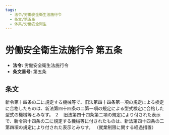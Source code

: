 ```yaml
---
tags:
  - 法令/労働安全衛生法施行令
  - 条文/第五条
  - 体系/労働安全衛生
---
```

# 労働安全衛生法施行令 第五条

- **法令:** 労働安全衛生法施行令
- **条文番号:** 第五条

## 条文
新令第十四条の二に規定する機械等で、旧法第四十四条第一項の規定による検定に合格したものは、新法第四十四条の二第一項の規定による型式検定に合格した型式の機械等とみなす。
２　旧法第四十四条第二項の規定により付された表示で、新令第十四条の二に規定する機械等に付されたものは、新法第四十四条の二第四項の規定により付された表示とみなす。
（就業制限に関する経過措置）

